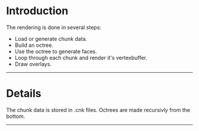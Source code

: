 # Introduction #

The rendering is done in several steps:
  * Load or generate chunk data.
  * Build an octree.
  * Use the octree to generate faces.
  * Loop through each chunk and render it's vertexbuffer.
  * Draw overlays.

---


# Details #

The chunk data is stored in .cnk files. Octrees are made recursivly from the bottom.

---
